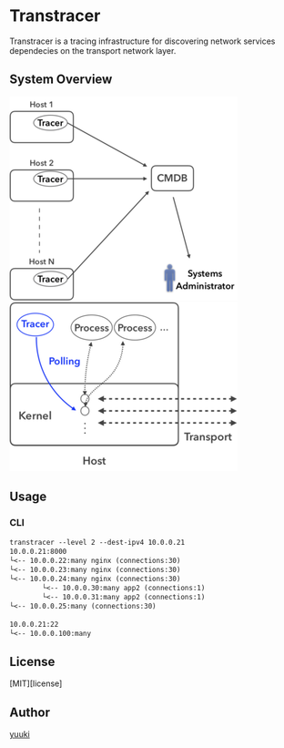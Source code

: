# Transtracer

[licence]: https://github.com/yuuki/transtracer/blog/master/LICENSE

Transtracer is a tracing infrastructure for discovering network services dependecies on the transport network layer.

## System Overview

![System structure](/doc/images/system_structure.png "System structure")
![Socket diagnosis](/doc/images/socket_diagnosis.png "Socket diagnosis")

## Usage

### CLI

```shell
transtracer --level 2 --dest-ipv4 10.0.0.21
10.0.0.21:8000
└<-- 10.0.0.22:many nginx (connections:30)
└<-- 10.0.0.23:many nginx (connections:30)
└<-- 10.0.0.24:many nginx (connections:30)
        └<-- 10.0.0.30:many app2 (connections:1)
        └<-- 10.0.0.31:many app2 (connections:1)
└<-- 10.0.0.25:many (connections:30)

10.0.0.21:22
└<-- 10.0.0.100:many
```

## License

[MIT][license]

## Author

[yuuki](https://github.com/yuuki)
